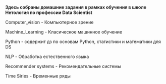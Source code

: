 **Здесь собраны домашние задания в рамках обучения в школе Нетология по профессии Data Scientist**

Computer_vision - Компьютерное зрение

Machine_Learning - Класическое машинное обучение

Python - содержит дз по основам Python, статистики и математики для DS

NLP - Обработка естественного языка

Recommender systems - Рекомендательные системы

Time Siries - Временные ряды

